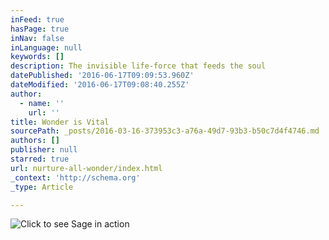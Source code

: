 ```yaml
---
inFeed: true
hasPage: true
inNav: false
inLanguage: null
keywords: []
description: The invisible life-force that feeds the soul
datePublished: '2016-06-17T09:09:53.960Z'
dateModified: '2016-06-17T09:08:40.255Z'
author:
  - name: ''
    url: ''
title: Wonder is Vital
sourcePath: _posts/2016-03-16-373953c3-a76a-49d7-93b3-b50c7d4f4746.md
authors: []
publisher: null
starred: true
url: nurture-all-wonder/index.html
_context: 'http://schema.org'
_type: Article

---
```

![Click to see Sage in action](https://s3-us-west-2.amazonaws.com/the-grid-img/p/5cafb32ff49f947a25425ac6adb4eb28bc19250c.png)